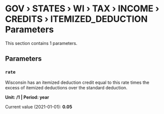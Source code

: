 # GOV › STATES › WI › TAX › INCOME › CREDITS › ITEMIZED_DEDUCTION Parameters

This section contains 1 parameters.

## Parameters

### `rate`

Wisconsin has an itemized deduction credit equal to this rate times the excess of itemized deductions over the standard deduction.

**Unit: /1 | Period: year**

Current value (2021-01-01): **0.05**

